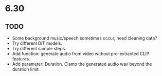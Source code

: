 # 6.30
## TODO
- Some background music/speech sometimes occur, need cleaning data?
- Try different DiT models.
- Try different sample steps.
- Add function: generate audio from video without pre-extracted CLIP features.
- Add parameter: Duration. Clamp the generated audio wav beyond the duration limit.

